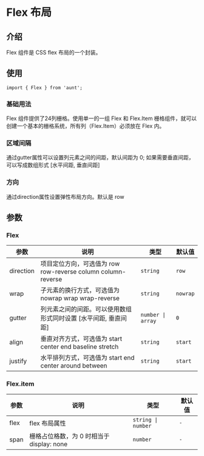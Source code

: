 # Flex 布局
<code hidden src="./demos/demo.tsx"></code>
## 介绍
Flex 组件是 CSS flex 布局的一个封装。

## 使用

```tsx
import { Flex } from 'aunt';
```

### 基础用法
Flex 组件提供了24列栅格。使用单一的一组 Flex 和 Flex.Item 栅格组件，就可以创建一个基本的栅格系统，所有列（Flex.Item）必须放在 Flex 内。

<code src="./demos/demo-base.tsx"></code>

### 区域间隔
通过gutter属性可以设置列元素之间的间距，默认间距为 0; 如果需要垂直间距，可以写成数组形式 [水平间距, 垂直间距]

<code src="./demos/demo-gutter.tsx"></code>

### 方向
通过direction属性设置弹性布局方向。默认是 row

<code src="./demos/demo-direction.tsx"></code>

## 参数
### Flex
| 参数 | 说明 | 类型 | 默认值 | 
| ---- | ---- | ---- | ------ |
| direction |   项目定位方向，可选值为 row row-reverse column column-reverse   |    `string`    | `row`  |   
| wrap | 子元素的换行方式，可选值为 nowrap wrap wrap-reverse | `string`  | `nowrap` |  
| gutter | 列元素之间的间距。可以使用数组形式同时设置 [水平间距, 垂直间距] | `number \| array` |   `0`  | 
| align | 垂直对齐方式，可选值为 start center end baseline stretch |  `string`  | `start`   | 
| justify | 水平排列方式，可选值为 start end center around between |  `string` | `start`  | 

### Flex.item
| 参数 | 说明 |  类型 | 默认值 |
| ---- | ---- | ---- | ------ |
| flex |   flex 布局属性   |       `string \| number`    | `-`   |
| span | 栅格占位格数，为 0 时相当于 display: none |   `number`  | `-`   |